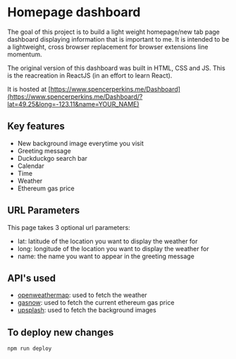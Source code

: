 # Homepage dashboard

The goal of this project is to build a light weight homepage/new tab page dashboard displaying information that is important to me. 
It is intended to be a lightweight, cross browser replacement for browser extensions line momentum.

The original version of this dashboard was built in HTML, CSS and JS.
This is the reacreation in ReactJS (in an effort to learn React).

It is hosted at [https://www.spencerperkins.me/Dashboard](https://www.spencerperkins.me/Dashboard/?lat=49.25&long=-123.11&name=YOUR_NAME)

## Key features
* New background image everytime you visit
* Greeting message 
* Duckduckgo search bar
* Calendar 
* Time
* Weather
* Ethereum gas price

## URL Parameters
This page takes 3 optional url parameters:
* lat: latitude of the location you want to display the weather for 
* long: longitude of the location you want to display the weather for 
* name: the name you want to appear in the greeting message

## API's used
* [openweathermap](https://openweathermap.org/api): used to fetch the weather
* [gasnow](https://taichi.network/): used to fetch the current ethereum gas price
* [upsplash](https://unsplash.com/developers): used to fetch the background images


## To deploy new changes
```sh
npm run deploy
```
